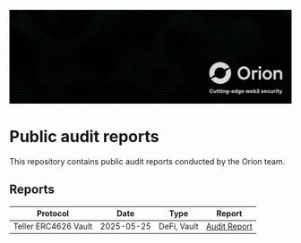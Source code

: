 ![orion](https://raw.githubusercontent.com/orionsecxyz/public-audit-reports/master/orion_background.png)

# Public audit reports
This repository contains public audit reports conducted by the Orion team.

## Reports

| Protocol             | Date        | Type           | Report                                                                                                                 |
|----------------------|-------------|----------------|------------------------------------------------------------------------------------------------------------------------|
| Teller ERC4626 Vault | 2025-05-25  | DeFi, Vault    | [Audit Report](https://github.com/orionsecxyz/public-audit-reports/blob/main/2025_05_25_teller_erc4626_vault.pdf)      |


